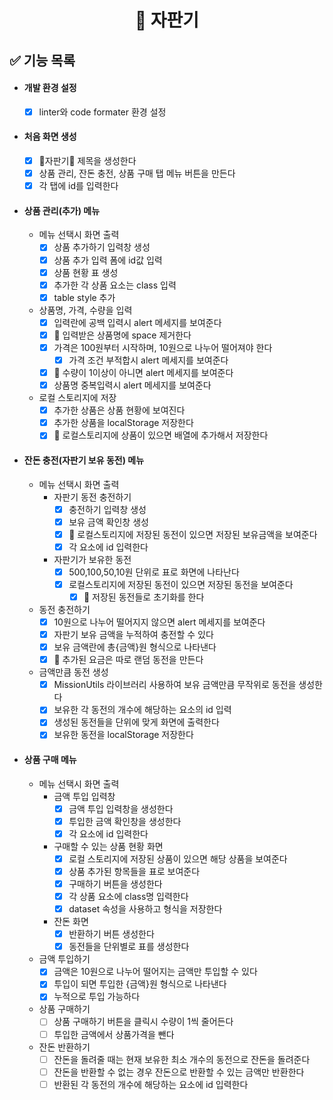 <h1 align="middle">🥤 자판기</h1>

## ✅ 기능 목록

- #### 개발 환경 설정

  - [x] linter와 code formater 환경 설정

- #### 처음 화면 생성

  - [x] 🥤자판기🥤 제목을 생성한다
  - [x] 상품 관리, 잔돈 충전, 상품 구매 탭 메뉴 버튼을 만든다
  - [x] 각 탭에 id를 입력한다

- #### 상품 관리(추가) 메뉴

  - 메뉴 선택시 화면 출력
    - [x] 상품 추가하기 입력창 생성
    - [x] 상품 추가 입력 폼에 id값 입력
    - [x] 상품 현황 표 생성
    - [x] 추가한 각 상품 요소는 class 입력
    - [x] table style 추가
  - 상품명, 가격, 수량을 입력
    - [x] 입력란에 공백 입력시 alert 메세지를 보여준다
    - [x] 🚨 입력받은 상품명에 space 제거한다
    - [x] 가격은 100원부터 시작하며, 10원으로 나누어 떨어져야 한다
      - [x] 가격 조건 부적합시 alert 메세지를 보여준다
    - [x] 🚨 수량이 1이상이 아니면 alert 메세지를 보여준다
    - [x] 상품명 중복입력시 alert 메세지를 보여준다
  - 로컬 스토리지에 저장
    - [x] 추가한 상품은 상품 현황에 보여진다
    - [x] 추가한 상품을 localStorage 저장한다
    - [x] 🚨 로컬스토리지에 상품이 있으면 배열에 추가해서 저장한다

- #### 잔돈 충전(자판기 보유 동전) 메뉴

  - 메뉴 선택시 화면 출력
    - 자판기 동전 충전하기
      - [x] 충전하기 입력창 생성
      - [x] 보유 금액 확인창 생성
      - [x] 🚨 로컬스토리지에 저장된 동전이 있으면 저장된 보유금액을 보여준다
      - [x] 각 요소에 id 입력한다
    - 자판기가 보유한 동전
      - [x] 500,100,50,10원 단위로 표로 화면에 나타난다
      - [x] 로컬스토리지에 저장된 동전이 있으면 저장된 동전을 보여준다
        - [x] 🚨 저장된 동전들로 초기화를 한다
  - 동전 충전하기
    - [x] 10원으로 나누어 떨어지지 않으면 alert 메세지를 보여준다
    - [x] 자판기 보유 금액을 누적하여 충전할 수 있다
    - [x] 보유 금액란에 총{금액}원 형식으로 나타낸다
    - [x] 🚨 추가된 요금은 따로 랜덤 동전을 만든다
  - 금액만큼 동전 생성
    - [x] MissionUtils 라이브러리 사용하여 보유 금액만큼 무작위로 동전을 생성한다
    - [x] 보유한 각 동전의 개수에 해당하는 요소의 id 입력
    - [x] 생성된 동전들을 단위에 맞게 화면에 출력한다
    - [x] 보유한 동전을 localStorage 저장한다

- #### 상품 구매 메뉴

  - 메뉴 선택시 화면 출력
    - 금액 투입 입력창
      - [x] 금액 투입 입력창을 생성한다
      - [x] 투입한 금액 확인창을 생성한다
      - [x] 각 요소에 id 입력한다
    - 구매할 수 있는 상품 현황 화면
      - [x] 로컬 스토리지에 저장된 상품이 있으면 해당 상품을 보여준다
      - [x] 상품 추가된 항목들을 표로 보여준다
      - [x] 구매하기 버튼을 생성한다
      - [x] 각 상품 요소에 class명 입력한다
      - [x] dataset 속성을 사용하고 형식을 저장한다
    - 잔돈 화면
      - [x] 반환하기 버튼 생성한다
      - [x] 동전들을 단위별로 표를 생성한다
  - 금액 투입하기
    - [x] 금액은 10원으로 나누어 떨어지는 금액만 투입할 수 있다
    - [x] 투입이 되면 투입한 {금액}원 형식으로 나타낸다
    - [x] 누적으로 투입 가능하다
  - 상품 구매하기
    - [ ] 상품 구매하기 버튼을 클릭시 수량이 1씩 줄어든다
    - [ ] 투입한 금액에서 상품가격을 뺀다
  - 잔돈 반환하기
    - [ ] 잔돈을 돌려줄 때는 현재 보유한 최소 개수의 동전으로 잔돈을 돌려준다
    - [ ] 잔돈을 반환할 수 없는 경우 잔돈으로 반환할 수 있는 금액만 반환한다
    - [ ] 반환된 각 동전의 개수에 해당하는 요소에 id 입력한다
